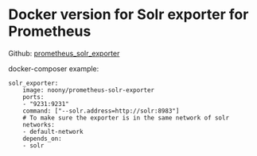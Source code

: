 

# Docker version for Solr exporter for Prometheus

Github: [prometheus_solr_exporter](https://github.com/noony/prometheus-solr-exporter)

docker-composer example:

    solr_exporter:
        image: noony/prometheus-solr-exporter
        ports:
        - "9231:9231"
        command: ["--solr.address=http://solr:8983"]
        # To make sure the exporter is in the same network of solr
        networks:
        - default-network
        depends_on:
        - solr